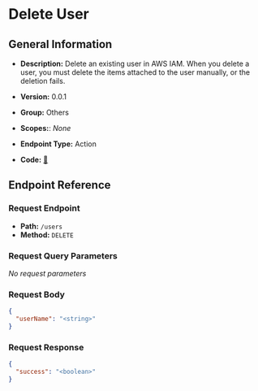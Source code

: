 # Delete User

## General Information

- **Description:** Delete an existing user in AWS IAM. When you delete a user, you must delete the items attached to the user manually, or the deletion fails.

- **Version:** 0.0.1
- **Group:** Others
- **Scopes:**: _None_
- **Endpoint Type:** Action
- **Code:** [🔗](https://github.com/NangoHQ/integration-templates/tree/main/integrations/aws-iam/actions/delete-user.ts)

## Endpoint Reference

### Request Endpoint

- **Path:** `/users`
- **Method:** `DELETE`

### Request Query Parameters

_No request parameters_

### Request Body

```json
{
  "userName": "<string>"
}
```

### Request Response

```json
{
  "success": "<boolean>"
}
```

